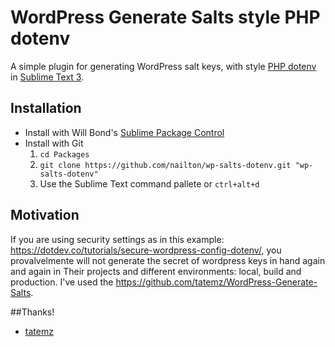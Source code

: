 # WordPress Generate Salts style PHP dotenv

A simple plugin for generating WordPress salt keys, with style [PHP dotenv](https://github.com/vlucas/phpdotenv)  in [Sublime Text 3](https://sublimetext.com/3).

## Installation
* Install with Will Bond's [Sublime Package Control](http://wbond.net/sublime_packages/package_control)
* Install with Git
    1. `cd Packages`
    2. `git clone https://github.com/nailton/wp-salts-dotenv.git "wp-salts-dotenv"`
    3. Use the Sublime Text command pallete or `ctrl+alt+d`

## Motivation
If you are using security settings as in this example: https://dotdev.co/tutorials/secure-wordpress-config-dotenv/, you provalvelmente will not generate the secret of wordpress keys in hand again and again in Their projects and different environments: local, build and production.
I've used the https://github.com/tatemz/WordPress-Generate-Salts.

##Thanks!
* [tatemz](https://github.com/tatemz/WordPress-Generate-Salts)

